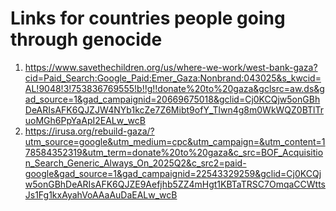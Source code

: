 # Links for countries people going through genocide

1. https://www.savethechildren.org/us/where-we-work/west-bank-gaza?cid=Paid_Search:Google_Paid:Emer_Gaza:Nonbrand:043025&s_kwcid=AL!9048!3!753836769555!b!!g!!donate%20to%20gaza&gclsrc=aw.ds&gad_source=1&gad_campaignid=20669675018&gclid=Cj0KCQjw5onGBhDeARIsAFK6QJZJW4NYb1kcZe7Z6Mibt9ofY_Tlwn4g8m0WkWQZ0BTlTruoMGh6PpYaApI2EALw_wcB
2. https://irusa.org/rebuild-gaza/?utm_source=google&utm_medium=cpc&utm_campaign=&utm_content=178584352319&utm_term=donate%20to%20gaza&c_src=BOF_Acquisition_Search_Generic_Always_On_2025Q2&c_src2=paid-google&gad_source=1&gad_campaignid=22543329259&gclid=Cj0KCQjw5onGBhDeARIsAFK6QJZE9Aefjhb5ZZ4mHgt1KBTaTRSC7OmqaCCWttsJs1Fg1kxAyahVoAAaAuDaEALw_wcB